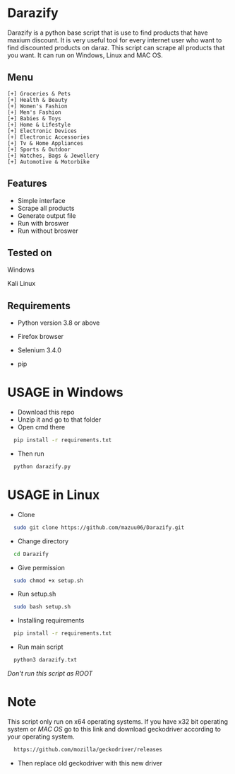 
# Darazify


Darazify is a python base script that is use to find products that have maxium discount. It is very useful tool for every internet user who want to find discounted products on daraz. This script can scrape all products that you want. It can run on Windows, Linux and MAC OS.






## Menu

    [+] Groceries & Pets
    [+] Health & Beauty
    [+] Women's Fashion
    [+] Men's Fashion
    [+] Babies & Toys
    [+] Home & Lifestyle
    [+] Electronic Devices
    [+] Electronic Accessories
    [+] Tv & Home Appliances
    [+] Sports & Outdoor
    [+] Watches, Bags & Jewellery
    [+] Automotive & Motorbike






## Features

- Simple interface
- Scrape all products
- Generate output file
- Run with broswer
- Run without broswer

## Tested on
Windows

Kali Linux

## Requirements

- Python version 3.8 or above

- Firefox browser

- Selenium 3.4.0

- pip 

# USAGE in Windows

- Download this repo
- Unzip it and go to that folder
- Open cmd there

```bash
  pip install -r requirements.txt
```
- Then run
```bash
  python darazify.py
```

# USAGE in Linux
- Clone
```bash
  sudo git clone https://github.com/mazuu06/Darazify.git
```
- Change directory
```bash
  cd Darazify
```
- Give permission 
```bash
  sudo chmod +x setup.sh
```
- Run setup.sh
```bash
  sudo bash setup.sh
```
- Installing requirements 
```bash
  pip install -r requirements.txt
```
- Run main script
```bash
  python3 darazify.txt
```
_Don't run this script as *ROOT*_
# Note
This script only run on x64 operating systems. If you have x32 bit operating system or *MAC OS* go to this link and download geckodriver according to your operating system.
```bash
  https://github.com/mozilla/geckodriver/releases
```
- Then replace old geckodriver with this new driver






